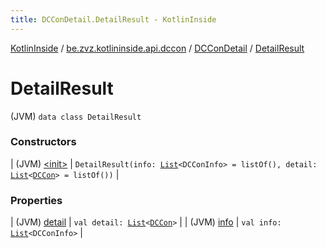```yaml
---
title: DCConDetail.DetailResult - KotlinInside
---
```


[KotlinInside](../../../index.html) / [be.zvz.kotlininside.api.dccon](../../index.html) / [DCConDetail](../index.html) / [DetailResult](./index.html)

# DetailResult

(JVM) `data class DetailResult`

### Constructors

| (JVM) [&lt;init&gt;](-init-.html) | `DetailResult(info: `[`List`](https://kotlinlang.org/api/latest/jvm/stdlib/kotlin.collections/-list/index.html)`<DCConInfo> = listOf(), detail: `[`List`](https://kotlinlang.org/api/latest/jvm/stdlib/kotlin.collections/-list/index.html)`<`[`DCCon`](../../../be.zvz.kotlininside.api.type/-d-c-con/index.html)`> = listOf())` |

### Properties

| (JVM) [detail](detail.html) | `val detail: `[`List`](https://kotlinlang.org/api/latest/jvm/stdlib/kotlin.collections/-list/index.html)`<`[`DCCon`](../../../be.zvz.kotlininside.api.type/-d-c-con/index.html)`>` |
| (JVM) [info](info.html) | `val info: `[`List`](https://kotlinlang.org/api/latest/jvm/stdlib/kotlin.collections/-list/index.html)`<DCConInfo>` |

